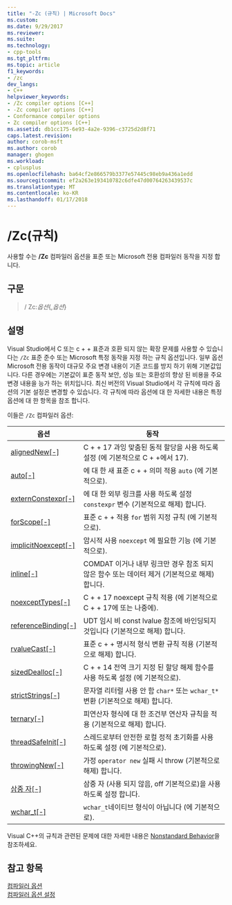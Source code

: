 ```yaml
---
title: "-Zc (규칙) | Microsoft Docs"
ms.custom: 
ms.date: 9/29/2017
ms.reviewer: 
ms.suite: 
ms.technology:
- cpp-tools
ms.tgt_pltfrm: 
ms.topic: article
f1_keywords:
- /zc
dev_langs:
- C++
helpviewer_keywords:
- /Zc compiler options [C++]
- -Zc compiler options [C++]
- Conformance compiler options
- Zc compiler options [C++]
ms.assetid: db1cc175-6e93-4a2e-9396-c3725d2d8f71
caps.latest.revision: 
author: corob-msft
ms.author: corob
manager: ghogen
ms.workload:
- cplusplus
ms.openlocfilehash: ba64cf2e866579b3377e57445c98eb9a436a1edd
ms.sourcegitcommit: ef2a263e193410782c6dfe47d00764263439537c
ms.translationtype: MT
ms.contentlocale: ko-KR
ms.lasthandoff: 01/17/2018
---
```

# <a name="zc-conformance"></a>/Zc(규칙)

사용할 수는 **/Zc** 컴파일러 옵션을 표준 또는 Microsoft 전용 컴파일러 동작을 지정 합니다.

## <a name="syntax"></a>구문

> / Zc:_옵션_{,_옵션_}

## <a name="remarks"></a>설명

Visual Studio에서 C 또는 c + + 표준과 호환 되지 않는 확장 문제를 사용할 수 있습니다는 `/Zc` 표준 준수 또는 Microsoft 특정 동작을 지정 하는 규칙 옵션입니다. 일부 옵션 Microsoft 전용 동작이 대규모 주요 변경 내용이 기존 코드를 방지 하기 위해 기본값입니다. 다른 경우에는 기본값이 표준 동작 보안, 성능 또는 호환성의 향상 된 비용을 주요 변경 내용을 능가 하는 위치입니다. 최신 버전의 Visual Studio에서 각 규칙에 따라 옵션의 기본 설정은 변경할 수 있습니다. 각 규칙에 따라 옵션에 대 한 자세한 내용은 특정 옵션에 대 한 항목을 참조 합니다.

이들은 `/Zc` 컴파일러 옵션:

|옵션|동작|
|---|---|
|[alignedNew\[-\]](zc-alignednew.md)|C + + 17 과잉 맞춤된 동적 할당을 사용 하도록 설정 (에 기본적으로 C + +에서 17).|
|[auto\[-\]](zc-auto-deduce-variable-type.md)|에 대 한 새 표준 c + + 의미 적용 `auto` (에 기본적으로).|
|[externConstexpr\[-\]](zc-externconstexpr.md)|에 대 한 외부 링크를 사용 하도록 설정 `constexpr` 변수 (기본적으로 해제) 합니다.|
|[forScope\[-\]](zc-forscope-force-conformance-in-for-loop-scope.md)|표준 c + + 적용 `for` 범위 지정 규칙 (에 기본적으로).|
|[implicitNoexcept\[-\]](zc-implicitnoexcept-implicit-exception-specifiers.md)|암시적 사용 `noexcept` 에 필요한 기능 (에 기본적으로).|
|[inline\[-\]](zc-inline-remove-unreferenced-comdat.md)|COMDAT 이거나 내부 링크만 경우 참조 되지 않은 함수 또는 데이터 제거 (기본적으로 해제) 합니다.|
|[noexceptTypes\[-\]](zc-noexcepttypes.md)|C + + 17 noexcept 규칙 적용 (에 기본적으로 C + + 17에 또는 나중에).|
|[referenceBinding\[-\]](zc-referencebinding-enforce-reference-binding-rules.md)|UDT 임시 비 const lvalue 참조에 바인딩되지 것입니다 (기본적으로 해제) 합니다.|
|[rvalueCast\[-\]](zc-rvaluecast-enforce-type-conversion-rules.md)|표준 c + + 명시적 형식 변환 규칙 적용 (기본적으로 해제) 합니다.|
|[sizedDealloc\[-\]](zc-sizeddealloc-enable-global-sized-dealloc-functions.md)|C + + 14 전역 크기 지정 된 할당 해제 함수를 사용 하도록 설정 (에 기본적으로).|
|[strictStrings\[-\]](zc-strictstrings-disable-string-literal-type-conversion.md)|문자열 리터럴 사용 안 함 `char*` 또는 `wchar_t*` 변환 (기본적으로 해제) 합니다.|
|[ternary\[-\]](zc-ternary.md)|피연산자 형식에 대 한 조건부 연산자 규칙을 적용 (기본적으로 해제) 합니다.|
|[threadSafeInit\[-\]](zc-threadsafeinit-thread-safe-local-static-initialization.md)|스레드로부터 안전한 로컬 정적 초기화를 사용 하도록 설정 (에 기본적으로).|
|[throwingNew\[-\]](zc-throwingnew-assume-operator-new-throws.md)|가정 `operator new` 실패 시 throw (기본적으로 해제) 합니다.|
|[삼중 자\[-\]](zc-trigraphs-trigraphs-substitution.md)|삼중 자 (사용 되지 않음, off 기본적으로)을 사용 하도록 설정 합니다.|
|[wchar_t\[-\]](zc-wchar-t-wchar-t-is-native-type.md)|`wchar_t`네이티브 형식이 아닙니다 (에 기본적으로).|

Visual C++의 규칙과 관련된 문제에 대한 자세한 내용은 [Nonstandard Behavior](../../cpp/nonstandard-behavior.md)을 참조하세요.

## <a name="see-also"></a>참고 항목

[컴파일러 옵션](compiler-options.md)  
[컴파일러 옵션 설정](setting-compiler-options.md)
